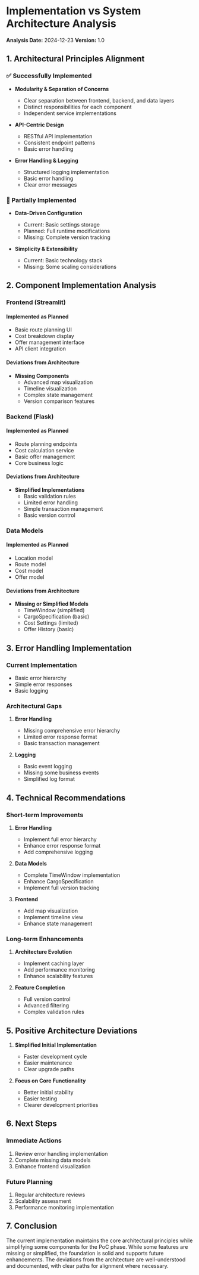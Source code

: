 # Implementation vs System Architecture Analysis

**Analysis Date:** 2024-12-23
**Version:** 1.0

## 1. Architectural Principles Alignment

### ✅ Successfully Implemented
- **Modularity & Separation of Concerns**
  - Clear separation between frontend, backend, and data layers
  - Distinct responsibilities for each component
  - Independent service implementations

- **API-Centric Design**
  - RESTful API implementation
  - Consistent endpoint patterns
  - Basic error handling

- **Error Handling & Logging**
  - Structured logging implementation
  - Basic error handling
  - Clear error messages

### 🔄 Partially Implemented
- **Data-Driven Configuration**
  - Current: Basic settings storage
  - Planned: Full runtime modifications
  - Missing: Complete version tracking

- **Simplicity & Extensibility**
  - Current: Basic technology stack
  - Missing: Some scaling considerations

## 2. Component Implementation Analysis

### Frontend (Streamlit)

#### Implemented as Planned
- Basic route planning UI
- Cost breakdown display
- Offer management interface
- API client integration

#### Deviations from Architecture
- **Missing Components**
  - Advanced map visualization
  - Timeline visualization
  - Complex state management
  - Version comparison features

### Backend (Flask)

#### Implemented as Planned
- Route planning endpoints
- Cost calculation service
- Basic offer management
- Core business logic

#### Deviations from Architecture
- **Simplified Implementations**
  - Basic validation rules
  - Limited error handling
  - Simple transaction management
  - Basic version control

### Data Models

#### Implemented as Planned
- Location model
- Route model
- Cost model
- Offer model

#### Deviations from Architecture
- **Missing or Simplified Models**
  - TimeWindow (simplified)
  - CargoSpecification (basic)
  - Cost Settings (limited)
  - Offer History (basic)

## 3. Error Handling Implementation

### Current Implementation
- Basic error hierarchy
- Simple error responses
- Basic logging

### Architectural Gaps
1. **Error Handling**
   - Missing comprehensive error hierarchy
   - Limited error response format
   - Basic transaction management

2. **Logging**
   - Basic event logging
   - Missing some business events
   - Simplified log format

## 4. Technical Recommendations

### Short-term Improvements
1. **Error Handling**
   - Implement full error hierarchy
   - Enhance error response format
   - Add comprehensive logging

2. **Data Models**
   - Complete TimeWindow implementation
   - Enhance CargoSpecification
   - Implement full version tracking

3. **Frontend**
   - Add map visualization
   - Implement timeline view
   - Enhance state management

### Long-term Enhancements
1. **Architecture Evolution**
   - Implement caching layer
   - Add performance monitoring
   - Enhance scalability features

2. **Feature Completion**
   - Full version control
   - Advanced filtering
   - Complex validation rules

## 5. Positive Architecture Deviations

1. **Simplified Initial Implementation**
   - Faster development cycle
   - Easier maintenance
   - Clear upgrade paths

2. **Focus on Core Functionality**
   - Better initial stability
   - Easier testing
   - Clearer development priorities

## 6. Next Steps

### Immediate Actions
1. Review error handling implementation
2. Complete missing data models
3. Enhance frontend visualization

### Future Planning
1. Regular architecture reviews
2. Scalability assessment
3. Performance monitoring implementation

## 7. Conclusion

The current implementation maintains the core architectural principles while simplifying some components for the PoC phase. While some features are missing or simplified, the foundation is solid and supports future enhancements. The deviations from the architecture are well-understood and documented, with clear paths for alignment where necessary.
